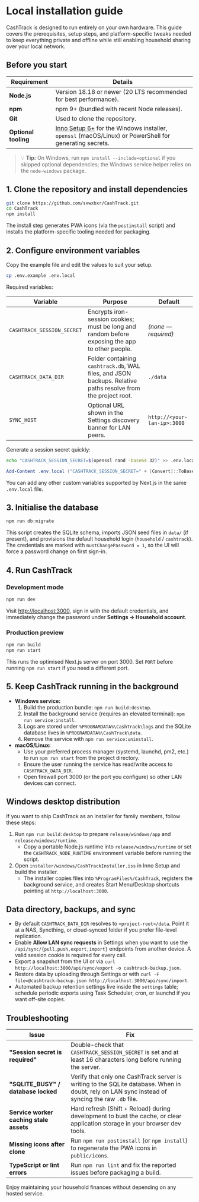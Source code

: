 # Local installation guide

CashTrack is designed to run entirely on your own hardware. This guide covers the prerequisites, setup steps, and platform-specific tweaks needed to keep everything private and offline while still enabling household sharing over your local network.

## Before you start

| Requirement | Details |
| --- | --- |
| **Node.js** | Version 18.18 or newer (20 LTS recommended for best performance). |
| **npm** | npm 9+ (bundled with recent Node releases). |
| **Git** | Used to clone the repository. |
| **Optional tooling** | [Inno Setup 6+](https://jrsoftware.org/isinfo.php) for the Windows installer, `openssl` (macOS/Linux) or PowerShell for generating secrets. |

> 💡 **Tip:** On Windows, run `npm install --include=optional` if you skipped optional dependencies; the Windows service helper relies on the `node-windows` package.

## 1. Clone the repository and install dependencies

```bash
git clone https://github.com/sxwxbxr/CashTrack.git
cd CashTrack
npm install
```

The install step generates PWA icons (via the `postinstall` script) and installs the platform-specific tooling needed for packaging.

## 2. Configure environment variables

Copy the example file and edit the values to suit your setup.

```bash
cp .env.example .env.local
```

Required variables:

| Variable | Purpose | Default |
| --- | --- | --- |
| `CASHTRACK_SESSION_SECRET` | Encrypts iron-session cookies; must be long and random before exposing the app to other people. | *(none &mdash; required)* |
| `CASHTRACK_DATA_DIR` | Folder containing `cashtrack.db`, WAL files, and JSON backups. Relative paths resolve from the project root. | `./data` |
| `SYNC_HOST` | Optional URL shown in the Settings discovery banner for LAN peers. | `http://<your-lan-ip>:3000` |

Generate a session secret quickly:

```bash
echo "CASHTRACK_SESSION_SECRET=$(openssl rand -base64 32)" >> .env.local
```

```powershell
Add-Content .env.local ("CASHTRACK_SESSION_SECRET=" + [Convert]::ToBase64String([byte[]](1..32 | ForEach-Object { Get-Random -Maximum 256 })))
```

You can add any other custom variables supported by Next.js in the same `.env.local` file.

## 3. Initialise the database

```bash
npm run db:migrate
```

This script creates the SQLite schema, imports JSON seed files in `data/` (if present), and provisions the default household login (`household` / `cashtrack`). The credentials are marked with `mustChangePassword = 1`, so the UI will force a password change on first sign-in.

## 4. Run CashTrack

### Development mode

```bash
npm run dev
```

Visit [http://localhost:3000](http://localhost:3000), sign in with the default credentials, and immediately change the password under **Settings → Household account**.

### Production preview

```bash
npm run build
npm run start
```

This runs the optimised Next.js server on port 3000. Set `PORT` before running `npm run start` if you need a different port.

## 5. Keep CashTrack running in the background

- **Windows service:**
  1. Build the production bundle: `npm run build:desktop`.
  2. Install the background service (requires an elevated terminal): `npm run service:install`.
  3. Logs are stored under `%PROGRAMDATA%\CashTrack\logs` and the SQLite database lives in `%PROGRAMDATA%\CashTrack\data`.
  4. Remove the service with `npm run service:uninstall`.
- **macOS/Linux:**
  - Use your preferred process manager (systemd, launchd, pm2, etc.) to run `npm run start` from the project directory.
  - Ensure the user running the service has read/write access to `CASHTRACK_DATA_DIR`.
  - Open firewall port 3000 (or the port you configure) so other LAN devices can connect.

## Windows desktop distribution

If you want to ship CashTrack as an installer for family members, follow these steps:

1. Run `npm run build:desktop` to prepare `release/windows/app` and `release/windows/runtime`.
   - Copy a portable Node.js runtime into `release/windows/runtime` or set the `CASHTRACK_NODE_RUNTIME` environment variable before running the script.
2. Open `installer/windows/CashTrackInstaller.iss` in Inno Setup and build the installer.
   - The installer copies files into `%ProgramFiles%/CashTrack`, registers the background service, and creates Start Menu/Desktop shortcuts pointing at `http://localhost:3000`.

## Data directory, backups, and sync

- By default `CASHTRACK_DATA_DIR` resolves to `<project-root>/data`. Point it at a NAS, Syncthing, or cloud-synced folder if you prefer file-level replication.
- Enable **Allow LAN sync requests** in Settings when you want to use the `/api/sync/{pull,push,export,import}` endpoints from another device. A valid session cookie is required for every call.
- Export a snapshot from the UI or via `curl http://localhost:3000/api/sync/export -o cashtrack-backup.json`.
- Restore data by uploading through Settings or with `curl -F file=@cashtrack-backup.json http://localhost:3000/api/sync/import`.
- Automated backup retention settings live inside the `settings` table; schedule periodic exports using Task Scheduler, cron, or launchd if you want off-site copies.

## Troubleshooting

| Issue | Fix |
| --- | --- |
| **"Session secret is required"** | Double-check that `CASHTRACK_SESSION_SECRET` is set and at least 16 characters long before running the server. |
| **"SQLITE_BUSY" / database locked** | Verify that only one CashTrack server is writing to the SQLite database. When in doubt, rely on LAN sync instead of syncing the raw `.db` file. |
| **Service worker caching stale assets** | Hard refresh (Shift + Reload) during development to bust the cache, or clear application storage in your browser dev tools. |
| **Missing icons after clone** | Run `npm run postinstall` (or `npm install`) to regenerate the PWA icons in `public/icons`. |
| **TypeScript or lint errors** | Run `npm run lint` and fix the reported issues before packaging a build. |

Enjoy maintaining your household finances without depending on any hosted service.

